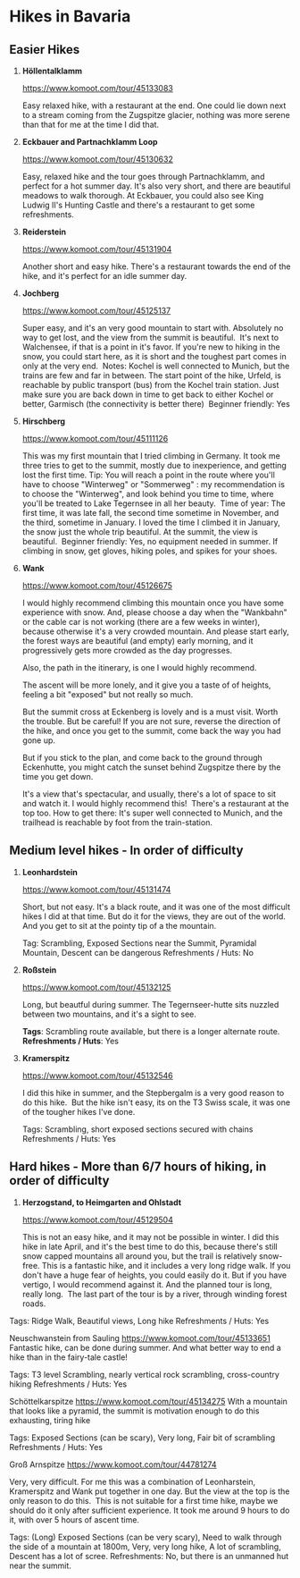 # Hikes in Bavaria

## Easier Hikes

1. __Höllentalklamm__

    https://www.komoot.com/tour/45133083

    Easy relaxed hike, with a restaurant at the end. One could lie down next to a stream coming from the Zugspitze glacier, nothing was more serene than that for me at the time I did that. 

2. __Eckbauer and Partnachklamm Loop__

    https://www.komoot.com/tour/45130632

    Easy, relaxed hike and the tour goes through Partnachklamm, and perfect for a hot summer day. It's also very short, and there are beautiful meadows to walk thorough.
At Eckbauer, you could also see King Ludwig II's Hunting Castle and there's a restaurant to get some refreshments.

3. __Reiderstein__

    https://www.komoot.com/tour/45131904
    
    Another short and easy hike. There's a restaurant towards the end of the hike, and it's perfect for an idle summer day.

4. __Jochberg__

    https://www.komoot.com/tour/45125137

    Super easy, and it's an very good mountain to start with. Absolutely no way to get lost, and the view from the summit is beautiful. 
It's next to Walchensee, if that is a point in it's favor. If you're new to hiking in the snow, you could start here, as it is short and the toughest part comes in only at the very end. 
Notes: Kochel is well connected to Munich, but the trains are few and far in between. The start point of the hike, Urfeld, is reachable by public transport (bus) from the Kochel train station. Just make sure you are back down in time to get back to either Kochel or better, Garmisch (the connectivity is better there) 
Beginner friendly: Yes

5. __Hirschberg__

    https://www.komoot.com/tour/45111126

    This was my first mountain that I tried climbing in Germany. It took me three tries to get to the summit, mostly due to inexperience, and getting lost the first time.
Tip: You will reach a point in the route where you'll have to choose "Winterweg" or "Sommerweg" : my recommendation is to choose the "Winterweg", and look behind you time to time, where you'll be treated to Lake Tegernsee in all her beauty. 
Time of year: The first time, it was late fall, the second time sometime in November, and the third, sometime in January. I loved the time I climbed it in January, the snow just the whole trip beautiful.
At the summit, the view is beautiful. 
Beginner friendly: Yes, no equipment needed in summer. If climbing in snow, get gloves, hiking poles, and spikes for your shoes.

6. __Wank__

    https://www.komoot.com/tour/45126675

    I would highly recommend climbing this mountain once you have some experience with snow.
And, please choose a day when the "Wankbahn" or the cable car is not working (there are a few weeks in winter), because otherwise it's a very crowded mountain. And please start early, the forest ways are beautiful (and empty) early morning, and it progressively gets more crowded as the day progresses.

    Also, the path in the itinerary, is one I would highly recommend. 

    The ascent will be more lonely, and it give you a taste of of heights, feeling a bit "exposed" but not really so much. 

    But the summit cross at Eckenberg is lovely and is a must visit. Worth the trouble. But be careful! If you are not sure, reverse the direction of the hike, and once you get to the summit, come back the way you had gone up. 

    But if you stick to the plan, and come back to the ground through Eckenhutte, you might catch the sunset behind Zugspitze there by the time you get down.

    It's a view that's spectacular, and usually, there's a lot of space to sit and watch it. I would highly recommend this! 
There's a restaurant at the top too.
How to get there: It's super well connected to Munich, and the trailhead is reachable by foot from the train-station.



## Medium level hikes - In order of difficulty 

1. __Leonhardstein__

    https://www.komoot.com/tour/45131474
    
    Short, but not easy. It's a black route, and it was one of the most difficult hikes I did at that time.
But do it for the views, they are out of the world. And you get to sit at the pointy tip of a the mountain.

    Tag: Scrambling, Exposed Sections near the Summit, Pyramidal Mountain, Descent can be dangerous
    Refreshments / Huts: No

2. __Roßstein__

    https://www.komoot.com/tour/45132125
    
    Long, but beautful during summer. The Tegernseer-hutte sits nuzzled between two mountains, and it's a sight to see.

    __Tags__: Scrambling route available, but there is a longer alternate route. 
    __Refreshments / Huts__: Yes

3. __Kramerspitz__

    https://www.komoot.com/tour/45132546
    
    I did this hike in summer, and the Stepbergalm is a very good reason to do this hike. 
    But the hike isn't easy, its on the T3 Swiss scale, it was one of the tougher hikes I've done.

    Tags: Scrambling, short exposed sections secured with chains
    Refreshments / Huts: Yes


## Hard hikes - More than 6/7 hours of hiking, in order of difficulty

1. __Herzogstand, to Heimgarten and Ohlstadt__

    https://www.komoot.com/tour/45129504
    
    This is not an easy hike, and it may not be possible in winter. I did this hike in late April, and it's the best time to do this, because there's still snow capped mountains all around you, but the trail is relatively snow-free.
    This is a fantastic hike, and it includes a very long ridge walk. If you don't have a huge fear of heights, you could easily do it.
    But if you have vertigo, I would recommend against it.
    And the planned tour is long, really long. 
    The last part of the tour is by a river, through winding forest roads. 

Tags: Ridge Walk, Beautiful views, Long hike
Refreshments / Huts: Yes

Neuschwanstein from Sauling
https://www.komoot.com/tour/45133651
Fantastic hike, can be done during summer. And what better way to end a hike than in the fairy-tale castle! 

Tags: T3 level Scrambling, nearly vertical rock scrambling, cross-country hiking 
Refreshments / Huts: Yes 

Schöttelkarspitze
https://www.komoot.com/tour/45134275
With a mountain that looks like a pyramid, the summit is motivation enough to do this exhausting, tiring hike

Tags: Exposed Sections (can be scary), Very long, Fair bit of scrambling
Refreshments / Huts: Yes 


Groß Arnspitze
https://www.komoot.com/tour/44781274

Very, very difficult. For me this was a combination of Leonharstein, Kramerspitz and Wank put together in one day. But the view at the top is the only reason to do this. 
This is not suitable for a first time hike, maybe we should do it only after sufficient experience. It took me around 9 hours to do it, with over 5 hours of ascent time.

Tags: (Long) Exposed Sections (can be very scary), Need to walk through the side of a mountain at 1800m, Very, very long hike, A lot of scrambling, Descent has a lot of scree.
Refreshments: No, but there is an unmanned hut near the summit.
